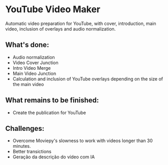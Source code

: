 
# YouTube Video Maker

Automatic video preparation for YouTube, with cover, introduction, main video, inclusion of overlays and audio normalization.

## What's done:

- Audio normalization
- Video Cover Junction
- Intro Video Merge
- Main Video Junction
- Calculation and inclusion of YouTube overlays depending on the size of the main video

## What remains to be finished:

- Create the publication for YouTube

## Challenges:

- Overcome Moviepy's slowness to work with videos longer than 30 minutes.
- Better transictions
- Geração da descrição do vídeo com IA